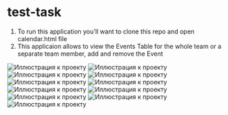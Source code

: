 # test-task
1. To run this application you’ll want to clone this repo and open calendar.html file
2. This applicaion allows to view the Events Table for the whole team or a separate team member, add and remove the Event

![Иллюстрация к проекту](/2021-02-12_17-55.png)
![Иллюстрация к проекту](/2021-02-12_17-55_1.png)
![Иллюстрация к проекту](/2021-02-12_17-55_2.png)
![Иллюстрация к проекту](/2021-02-12_17-55_3.png)
![Иллюстрация к проекту](/2021-02-12_17-55_4.png)
![Иллюстрация к проекту](/2021-02-12_17-56.png)
![Иллюстрация к проекту](/2021-02-12_17-56_1.png)
![Иллюстрация к проекту](/2021-02-12_17-58.png)
![Иллюстрация к проекту](/2021-02-12_17-59.png)
![Иллюстрация к проекту](/2021-02-12_18-00.png)
![Иллюстрация к проекту](/2021-02-12_18-00_1.png)

